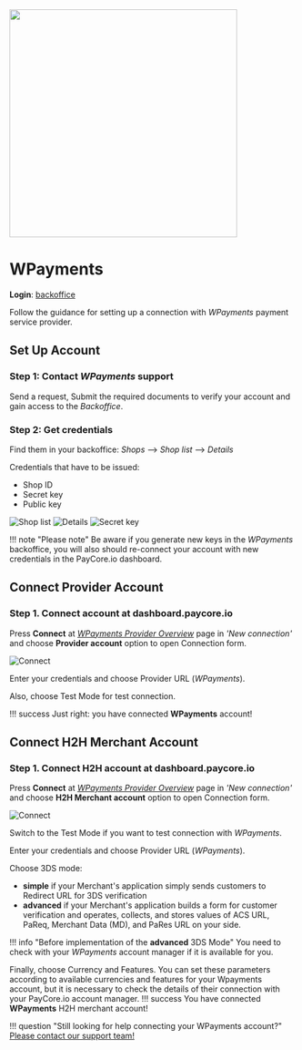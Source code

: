 <img src="https://static.openfintech.io/payment_providers/wpayments/logo.png?w=400" width="400px" >

# WPayments

**Login**: [backoffice](https://backoffice.wpayments.eu/)

Follow the guidance for setting up a connection with *WPayments* payment service provider.

## Set Up Account

### Step 1: Contact *WPayments* support

Send a request, Submit the required documents to verify your account and gain access to the *Backoffice*.

### Step 2: Get credentials

Find them in your backoffice: *Shops* --> *Shop list* --> *Details*

Credentials that have to be issued:

* Shop ID
* Secret key
* Public key

![Shop list](images/shop-list.png)
![Details](images/shop-details.png)
![Secret key](images/secret-key.png)

!!! note "Please note"
    Be aware if you generate new keys in the *WPayments* backoffice, you will also should re-connect your account with new credentials in the PayCore.io dashboard.

## Connect Provider Account

### Step 1. Connect account at dashboard.paycore.io

Press **Connect** at [*WPayments Provider Overview*](https://dashboard.paycore.io/connect-directory/payment-providers/wpayments/general) page in *'New connection'* and choose **Provider account** option to open Connection form.

![Connect](images/provider-account.png)

Enter your credentials and choose Provider URL (*WPayments*).

Also, choose Test Mode for test connection.

!!! success
    Just right: you have connected **WPayments** account!

## Connect H2H Merchant Account

### Step 1. Connect H2H account at dashboard.paycore.io

Press **Connect** at [*WPayments Provider Overview*](https://dashboard.paycore.io/connect-directory/payment-providers/WPayments/general) page in *'New connection'* and choose **H2H Merchant account** option to open Connection form.

![Connect](images/h2h-merchant-account.png)

Switch to the Test Mode if you want to test connection with *WPayments*.

Enter your credentials and choose Provider URL (*WPayments*).

Choose 3DS mode:

* **simple** if your Merchant's application simply sends customers to Redirect URL for 3DS verification
* **advanced** if your Merchant's application builds a form for customer verification and operates, collects, and stores values of ACS URL, PaReq, Merchant Data (MD), and PaRes URL on your side.

!!! info "Before implementation of the **advanced** 3DS Mode"
    You need to check with your *WPayments* account manager if it is available for you.

Finally, choose Currency and Features. You can set these parameters according to available currencies and features for your Wpayments account, but it is necessary to check the details of their connection with your PayCore.io account manager.
!!! success
    You have connected **WPayments** H2H merchant account!

!!! question "Still looking for help connecting your WPayments account?"
    [Please contact our support team!](mailto:support@paycore.io)
